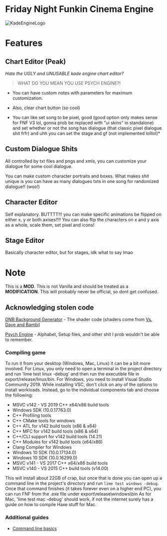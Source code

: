 # Friday Night Funkin Cinema Engine

![KadeEngineLogo](https://raw.githubusercontent.com/x8c8r/Cinema-Engine/main/KadeEngineLogo.png)

# Features
## Chart Editor (Peak)

*Hate the UGLY and UNUSABLE kade engine chart editor?*
> WHAT DO YOU MEAN YOU USE PSYCH ENGINE?!

- You can have custom notes with parameters for maximum customization.

- Also, clear chart button (so cool)

- You can like set song to be pixel, good (good option only makes sense for FNF V3 lol, gonna prob be replaced with "ui skins" in standalone) and set whether or not the song has dialogue (that classic pixel dialogue shit frfr) and uhh you can set the stage and gf (not implemented lolllol)*

## Custom Dialogue Shits

All controlled by txt files and pngs and xmls, you can customize your dialogue for some cool dialogue. 

You can make custom character portraits and boxes. What makes shit unique is you can have as many dialogues txts in one song for randomized dialogue!! (woo!)

## Character Editor

Self explanatory. BUTTTT!!! you can make specific animations be flipped on either x, y or both axises!!!! You can also flip the characters on x and y axis as a whole, scale them, set pixel and icons!
## Stage Editor

Basically character editor, but for stages, idk what to say lmao

# Note

This is a **MOD**. This is not Vanilla and should be treated as a **MODIFICATION**. This will probably never be official, so dont get confused.

## Acknowledging stolen code

[DNB Background Generator](https://github.com/silkycell/DNB-Background-Generator) - The shader code (shaders come from [Vs. Dave and Bambi](https://gamebanana.com/mods/43201))

[Psych Engine](https://github.com/ShadowMario/FNF-PsychEngine) - Alphabet, Setup files, and other shit I prob wouldn't be able to remember.

### Compiling game

To run it from your desktop (Windows, Mac, Linux) it can be a bit more involved. For Linux, you only need to open a terminal in the project directory and run 'lime test linux -debug' and then run the executible file in export/release/linux/bin. For Windows, you need to install Visual Studio Community 2019. While installing VSC, don't click on any of the options to install workloads. Instead, go to the individual components tab and choose the following:
* MSVC v142 - VS 2019 C++ x64/x86 build tools
* Windows SDK (10.0.17763.0)
* C++ Profiling tools
* C++ CMake tools for windows
* C++ ATL for v142 build tools (x86 & x64)
* C++ MFC for v142 build tools (x86 & x64)
* C++/CLI support for v142 build tools (14.21)
* C++ Modules for v142 build tools (x64/x86)
* Clang Compiler for Windows
* Windows 10 SDK (10.0.17134.0)
* Windows 10 SDK (10.0.16299.0)
* MSVC v141 - VS 2017 C++ x64/x86 build tools
* MSVC v140 - VS 2015 C++ build tools (v14.00)

This will install about 22GB of crap, but once that is done you can open up a command line in the project's directory and run `lime test windows -debug`. Once that command finishes (it takes forever even on a higher end PC), you can run FNF from the .exe file under export\release\windows\bin
As for Mac, 'lime test mac -debug' should work, if not the internet surely has a guide on how to compile Haxe stuff for Mac.

### Additional guides

- [Command line basics](https://ninjamuffin99.newgrounds.com/news/post/1090480)
